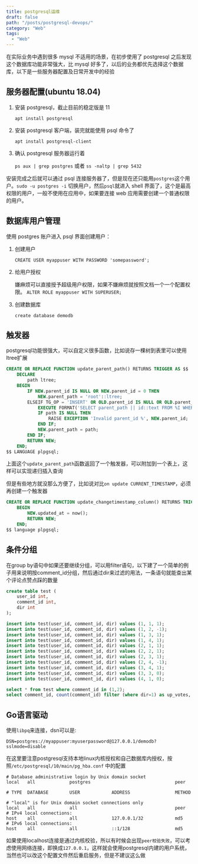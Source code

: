 ```yaml
---
title: postgresql运维
draft: false
path: "/posts/postgresql-devops/"
category: "Web"
tags:
  - "Web"
---
```


在实际业务中遇到很多 mysql 不适用的场景，在初步使用了 postgresql 之后发现这个数据库功能非常强大，比 mysql 好多了，以后的业务都优先选择这个数据库，以下是一些服务器配置及日常开发中的经验

## 服务器配置(ubuntu 18.04)

1.  安装 postgresql，截止目前的稳定版是 11

    `apt install postgresql`

2.  安装 postgresql 客户端，装完就能使用 psql 命令了

    `apt install postgresql-client`

3.  确认 postgresql 服务器运行着

    `ps aux | grep postgres` 或者 `ss -naltp | grep 5432`

安装完成之后就可以通过 psql 连接服务器了，但是现在还只能用`postgres`这个用户。`sudo -u postgres -i` 切换用户，然后`psql`就进入 shell 界面了，这个是最高权限的用户，一般不使用在应用中，如果要连接 web 应用需要创建一个普通权限的用户。

## 数据库用户管理

使用 postgres 账户进入 psql 界面创建用户：

1.  创建用户

    `CREATE USER myappuser WITH PASSWORD 'somepassword';`

2.  给用户授权

    嫌麻烦可以直接授予超级用户权限，如果不嫌麻烦就按照文档一个一个配置权限。 `ALTER ROLE myappuser WITH SUPERUSER;`

3.  创建数据库

    `create database demodb`

## 触发器

postgresql功能很强大，可以自定义很多函数，比如说存一棵树到表里可以使用ltree扩展

```sql
CREATE OR REPLACE FUNCTION update_parent_path() RETURNS TRIGGER AS $$
    DECLARE
        path ltree;
    BEGIN
        IF NEW.parent_id IS NULL OR NEW.parent_id = 0 THEN
            NEW.parent_path = 'root'::ltree;
        ELSEIF TG_OP = 'INSERT' OR OLD.parent_id IS NULL OR OLD.parent_id != NEW.parent_id THEN
            EXECUTE FORMAT('SELECT parent_path || id::text FROM %I WHERE id = $1', TG_TABLE_NAME) using NEW.parent_id INTO PATH;
            IF path IS NULL THEN
                RAISE EXCEPTION 'Invalid parent_id %', NEW.parent_id;
            END IF;
            NEW.parent_path = path;
        END IF;
        RETURN NEW;
    END;
$$ LANGUAGE plpgsql;
```

上面这个`update_parent_path`函数返回了一个触发器，可以附加到一个表上，这样可以实现递归插入查询

但是有些地方就没那么方便了，比如说对比`on update CURRENT_TIMESTAMP`，必须再创建一个触发器

```sql
CREATE OR REPLACE FUNCTION update_changetimestamp_column() RETURNS TRIGGER AS $$
    BEGIN
        NEW.updated_at = now();
        RETURN NEW;
    END;
$$ language plpgsql;
```

## 条件分组

在group by语句中如果还要继续分组，可以用filter语句，以下建了一个简单的例子用来说明按comment_id分组，然后通过dir来过滤的用法，一条语句就能查出某个评论点赞点踩的数量

```sql
create table test (
    user_id int,
    comment_id int,
    dir int
);

insert into test(user_id, comment_id, dir) values (1, 1, 1);
insert into test(user_id, comment_id, dir) values (1, 2, -1);
insert into test(user_id, comment_id, dir) values (1, 3, 1);
insert into test(user_id, comment_id, dir) values (1, 4, 1);
insert into test(user_id, comment_id, dir) values (2, 1, 1);
insert into test(user_id, comment_id, dir) values (2, 2, 1);
insert into test(user_id, comment_id, dir) values (2, 3, 1);
insert into test(user_id, comment_id, dir) values (2, 4, -1);
insert into test(user_id, comment_id, dir) values (3, 4, 1);
insert into test(user_id, comment_id, dir) values (3, 3, 0);
insert into test(user_id, comment_id, dir) values (4, 1, 0);

select * from test where comment_id in (1,2);
select comment_id, count(comment_id) filter (where dir=1) as up_votes, count(comment_id) filter (where dir=-1) as down_votes from test where comment_id in (1,2) group by comment_id;

```

## Go语言驱动

使用`libpq`来连接，dsn可以是:

`DSN=postgres://myappuser:myuserpassword@127.0.0.1/demodb?sslmode=disable`

在这里要注意postgresql支持本地linux内核授权和自己数据库内授权，按照`/etc/postgresql/10/main/pg_hba.conf` 中的配置

```plain
# Database administrative login by Unix domain socket
local   all             postgres                                peer

# TYPE  DATABASE        USER            ADDRESS                 METHOD

# "local" is for Unix domain socket connections only
local   all             all                                     peer
# IPv4 local connections:
host    all             all             127.0.0.1/32            md5
# IPv6 local connections:
host    all             all             ::1/128                 md5
```

如果使用localhost连接是通过内核校验，所以有时候会出现`peer校验失败`，可以考虑使用网络连接，即换成`127.0.0.1`，这样就会使用postgresql内建的用户系统，当然也可以改这个配置文件然后重启服务，但是不建议这么做